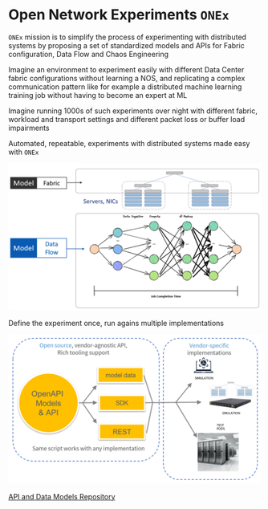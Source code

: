 # Open Network Experiments `ONEx`

`ONEx` mission is to simplify the process of experimenting with distributed systems by proposing a set of standardized models and APIs for Fabric configuration, Data Flow and Chaos Engineering

Imagine an environment to experiment easily with different Data Center fabric configurations without learning a NOS, and replicating a complex communication pattern like for example a distributed machine learning training job without having to become an expert at ML

Imagine running 1000s of such experiments over night with different fabric, workload and transport settings and different packet loss or buffer load impairments

Automated, repeatable, experiments with distributed systems made easy with `ONEx`

![image info](./independent-models.png)

Define the experiment once, run agains multiple implementations

![image info](./coexisting-implementations.png)


[API and Data Models Repository](https://github.com/open-network-experiments/models)
